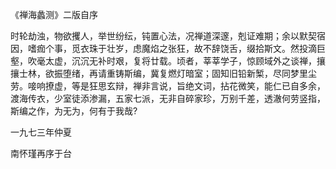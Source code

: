 《禅海蠡测》二版自序

时轮劫浊，物欲攫人，举世纷纭，钝置心法，况禅道深邃，剋证难期；余以默契宿因，嗜痂个事，觅衣珠于壮岁，虑魔焰之张狂，故不辞饶舌，缀拾斯文。然投滴巨壑，吹毫太虚，沉沉无补时艰，复将廿载。顷者，莘莘学子，惊顾域外之谈禅，攘攘士林，欲振堕绪，再请重铸斯编，冀复燃灯暗室；固知旧铅新椠，尽同梦里尘劳。唼响撩虚，等是狂思玄辩，禅非言说，旨绝文词，拈花微笑，能仁已自多余，渡海传衣，少室徒添渗漏，五家七派，无非自碎家珍，万别千差，透澈何劳竖指，斯编之作，为无为，何有于我哉?

一九七三年仲夏

南怀瑾再序于台